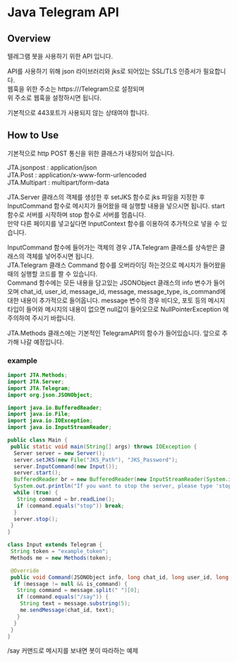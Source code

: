 # Java Telegram API

<h2>Overview</h2>

텔레그램 봇을 사용하기 위한 API 입니다.

API를 사용하기 위해 json 라이브러리와 jks로 되어있는 SSL/TLS 인증서가 필요합니다.<br>
웹훅을 위한 주소는 https://<hostname>/Telegram으로 설정되며
<br>위 주소로 웹훅을 설정하시면 됩니다.

기본적으로 443포트가 사용되지 않는 상태여야 합니다.

<h2>How to Use</h2>

기본적으로 http POST 통신을 위한 클래스가 내장되어 있습니다.<br>

JTA.jsonpost : application/json<br>
JTA.Post : application/x-www-form-urlencoded<br>
JTA.Multipart : multipart/form-data<br>

JTA.Server 클래스의 객체를 생성한 후 setJKS 함수로 jks 파일을 지정한 후 InputCommand 함수로 메시지가 들어왔을 때 실행할 내용을 넣으시면 됩니다. start 함수로 서버를 시작하며 stop 함수로 서버를 멈춥니다.<br>
만약 다른 페이지를 넣고싶다면 InputContext 함수를 이용하여 추가적으로 넣을 수 있습니다.
<br>

InputCommand 함수에 들어가는 객체의 경우 JTA.Telegram 클래스를 상속받은 클래스의 객체를 넣어주시면 됩니다.<br>
JTA.Telegram 클래스 Command 함수를 오버라이딩 하는것으로 메시지가 들어왔을 때의 실행할 코드를 짤 수 있습니다.<br>
Command 함수에는 모든 내용을 담고있는 JSONObject 클래스의 info 변수가 들어오며 chat_id, user_id, message_id, message, message_type, is_command에 대한 내용이 추가적으로 들어옵니다. message 변수의 경우 비디오, 포토 등의 메시지 타입이 들어와 메시지의 내용이 없으면
 null값이 들어오므로 NullPointerException 에 주의하여 주시기 바랍니다.

JTA.Methods 클래스에는 기본적인 TelegramAPI의 함수가 들어있습니다. 앞으로 추가해 나갈 예정입니다.

<h3>example</h3>

```java
import JTA.Methods;
import JTA.Server;
import JTA.Telegram;
import org.json.JSONObject;

import java.io.BufferedReader;
import java.io.File;
import java.io.IOException;
import java.io.InputStreamReader;

public class Main {
 public static void main(String[] args) throws IOException {
  Server server = new Server();
  server.setJKS(new File("JKS_Path"), "JKS_Password");
  server.InputCommand(new Input());
  server.start();
  BufferedReader br = new BufferedReader(new InputStreamReader(System.in));
  System.out.println("If you want to stop the server, please type 'stop'");
  while (true) {
   String command = br.readLine();
   if (command.equals("stop")) break;
  }
  server.stop();
 }
}

class Input extends Telegram {
 String token = "example_token";
 Methods me = new Methods(token);

 @Override
 public void Command(JSONObject info, long chat_id, long user_id, long message_id, String message, String message_type, boolean is_command) {
  if (message != null && is_command) {
   String command = message.split(" ")[0];
   if (command.equals("/say")) {
    String text = message.substring(5);
    me.sendMessage(chat_id, text);
   }
  }
 }
}
```


/say 커맨드로 메시지를 보내면 봇이 따라하는 예제